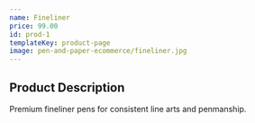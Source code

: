 ```yaml
---
name: Fineliner
price: 99.00
id: prod-1
templateKey: product-page
image: pen-and-paper-ecommerce/fineliner.jpg
---
```

## Product Description

Premium fineliner pens for consistent line arts and penmanship.

